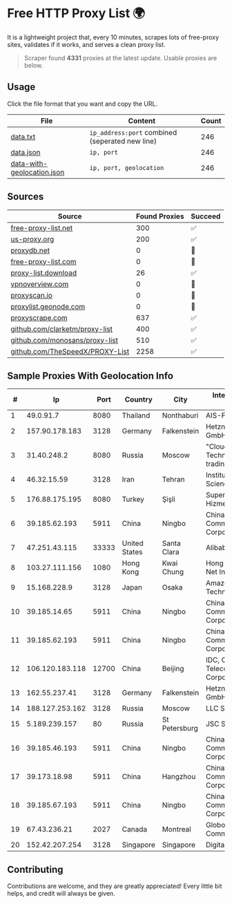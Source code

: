 
# Free HTTP Proxy List 🌍

It is a lightweight project that, every 10 minutes, scrapes lots of free-proxy sites, validates if it works, and serves a clean proxy list.


> Scraper found **4331** proxies at the latest update. Usable proxies are below.

## Usage

Click the file format that you want and copy the URL.


|File|Content|Count|
|----|-------|-----|
|[data.txt](https://raw.githubusercontent.com/themiralay/Proxy-List-World/master/data.txt)|`ip_address:port` combined (seperated new line)|246|
|[data.json](https://raw.githubusercontent.com/themiralay/Proxy-List-World/master/data.json)|`ip, port`|246|
|[data-with-geolocation.json](https://raw.githubusercontent.com/themiralay/Proxy-List-World/master/data-with-geolocation.json)|`ip, port, geolocation`|246|

## Sources

|Source|Found Proxies|Succeed|
|------|-------------|-------|
|[free-proxy-list.net](https://free-proxy-list.net)|300|✅|
|[us-proxy.org](https://www.us-proxy.org)|200|✅|
|[proxydb.net](http://proxydb.net)|0|🚫|
|[free-proxy-list.com](https://free-proxy-list.com/?page=&port=&type%5B%5D=http&type%5B%5D=https&up_time=0&search=Search)|0|🚫|
|[proxy-list.download](https://www.proxy-list.download/HTTP)|26|✅|
|[vpnoverview.com](https://vpnoverview.com/privacy/anonymous-browsing/free-proxy-servers)|0|🚫|
|[proxyscan.io](https://www.proxyscan.io)|0|🚫|
|[proxylist.geonode.com](https://proxylist.geonode.com/api/proxy-list?limit=300&page=1&sort_by=lastChecked&sort_type=desc&protocols=http,https)|0|🚫|
|[proxyscrape.com](https://api.proxyscrape.com/v2/?request=displayproxies&protocol=http&timeout=10000&country=all&ssl=all&anonymity=all)|637|✅|
|[github.com/clarketm/proxy-list](https://raw.githubusercontent.com/clarketm/proxy-list/master/proxy-list-raw.txt)|400|✅|
|[github.com/monosans/proxy-list](https://raw.githubusercontent.com/monosans/proxy-list/main/proxies/http.txt)|510|✅|
|[github.com/TheSpeedX/PROXY-List](https://raw.githubusercontent.com/TheSpeedX/PROXY-List/master/http.txt)|2258|✅|


## Sample Proxies With Geolocation Info

|#|Ip|Port|Country|City|Internet Service Provider|
|-|--|----|-------|----|-------------------------|
|1|49.0.91.7|8080|Thailand|Nonthaburi|AIS-Fibre|
|2|157.90.178.183|3128|Germany|Falkenstein|Hetzner Online GmbH|
|3|31.40.248.2|8080|Russia|Moscow|"Cloud Technologies" LLC trading as Cloud.ru|
|4|46.32.15.59|3128|Iran|Tehran|Institute Cognitive Science Studies|
|5|176.88.175.195|8080|Turkey|Şişli|Superonline Iletisim Hizmetleri A.S.|
|6|39.185.62.193|5911|China|Ningbo|China Mobile Communications Corporation|
|7|47.251.43.115|33333|United States|Santa Clara|Alibaba Cloud LLC|
|8|103.27.111.156|1080|Hong Kong|Kwai Chung|Hong Kong San Ai Net Int'l Limited|
|9|15.168.228.9|3128|Japan|Osaka|Amazon Technologies Inc.|
|10|39.185.14.65|5911|China|Ningbo|China Mobile Communications Corporation|
|11|39.185.62.193|5911|China|Ningbo|China Mobile Communications Corporation|
|12|106.120.183.118|12700|China|Beijing|IDC, China Telecommunications Corporation|
|13|162.55.237.41|3128|Germany|Falkenstein|Hetzner Online GmbH|
|14|188.127.253.162|3128|Russia|Moscow|LLC Smart Ape|
|15|5.189.239.157|80|Russia|St Petersburg|JSC Selectel|
|16|39.185.46.193|5911|China|Ningbo|China Mobile Communications Corporation|
|17|39.173.18.98|5911|China|Hangzhou|China Mobile Communications Corporation|
|18|39.185.67.193|5911|China|Ningbo|China Mobile Communications Corporation|
|19|67.43.236.21|2027|Canada|Montreal|GloboTech Communications|
|20|152.42.207.254|3128|Singapore|Singapore|DigitalOcean, LLC|



## Contributing

Contributions are welcome, and they are greatly appreciated! Every
little bit helps, and credit will always be given.

